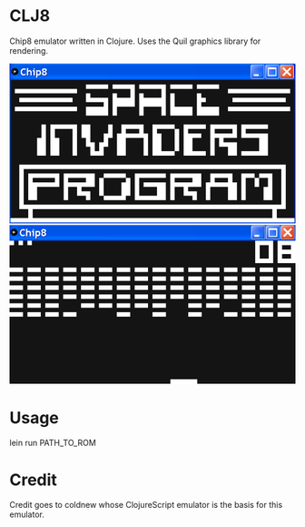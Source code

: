 # CLJ8
Chip8 emulator written in Clojure.
Uses the Quil graphics library for rendering.

![Alt text](./screenshot.png?raw=true "Title")
![Alt text](./screenshot2.png?raw=true "Title")

# Usage
lein run PATH_TO_ROM

# Credit
Credit goes to coldnew whose ClojureScript emulator is the basis for this emulator.
